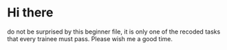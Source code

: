 # Hi there
do not be surprised by this beginner file, it is only one of the recoded tasks that every trainee must pass. Please wish me a good time.
